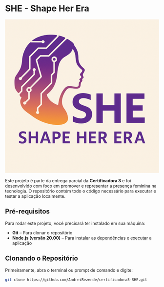 # SHE - Shape Her Era

![Logo do Projeto](./src/assets/images/logo.png)

Este projeto é parte da entrega parcial da **Certificadora 3** e foi desenvolvido com foco em promover e representar a presença feminina na tecnologia. O repositório contém todo o código necessário para executar e testar a aplicação localmente.

## Pré-requisitos

Para rodar este projeto, você precisará ter instalado em sua máquina:

- **Git** – Para clonar o repositório
- **Node.js (versão 20.00)** – Para instalar as dependências e executar a aplicação

## Clonando o Repositório

Primeiramente, abra o terminal ou prompt de comando e digite:

```bash
git clone https://github.com/AndreiRezende/certificadora3-SHE.git
